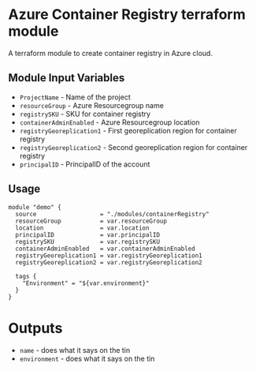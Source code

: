 Azure Container Registry terraform module
===========

A terraform module to create container registry in Azure cloud.



Module Input Variables
----------------------

- `ProjectName` - Name of the project
- `resourceGroup` - Azure Resourcegroup name
- `registrySKU` - SKU for container registry
- `containerAdminEnabled` - Azure Resourcegroup location
- `registryGeoreplication1` - First georeplication region for container registry
- `registryGeoreplication2` - Second georeplication region for container registry
- `principalID` - PrincipalID of the account 


Usage
-----

```hcl
module "demo" {
  source                  = "./modules/containerRegistry"
  resourceGroup           = var.resourceGroup
  location                = var.location
  principalID             = var.principalID
  registrySKU             = var.registrySKU
  containerAdminEnabled   = var.containerAdminEnabled
  registryGeoreplication1 = var.registryGeoreplication1
  registryGeoreplication2 = var.registryGeoreplication2

  tags {
    "Environment" = "${var.environment}"
  }
}
```


Outputs
=======

 - `name` - does what it says on the tin
 - `environment` - does what it says on the tin